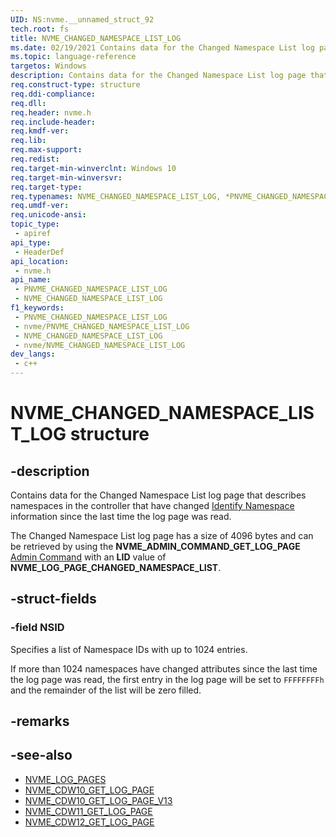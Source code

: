 ```yaml
---
UID: NS:nvme.__unnamed_struct_92
tech.root: fs 
title: NVME_CHANGED_NAMESPACE_LIST_LOG
ms.date: 02/19/2021 Contains data for the Changed Namespace List log page that describes namespaces in the controller that have changed [Identify Namespace](ns-nvme-nvme_identify_namespace_data.md) information since the last time the log page was read.
ms.topic: language-reference
targetos: Windows
description: Contains data for the Changed Namespace List log page that describes namespaces in the controller that have changed [Identify Namespace](ns-nvme-nvme_identify_namespace_data.md) information since the last time the log page was read.
req.construct-type: structure
req.ddi-compliance: 
req.dll: 
req.header: nvme.h
req.include-header: 
req.kmdf-ver: 
req.lib: 
req.max-support: 
req.redist: 
req.target-min-winverclnt: Windows 10 
req.target-min-winversvr: 
req.target-type: 
req.typenames: NVME_CHANGED_NAMESPACE_LIST_LOG, *PNVME_CHANGED_NAMESPACE_LIST_LOG
req.umdf-ver: 
req.unicode-ansi: 
topic_type:
 - apiref
api_type:
 - HeaderDef
api_location:
 - nvme.h
api_name:
 - PNVME_CHANGED_NAMESPACE_LIST_LOG
 - NVME_CHANGED_NAMESPACE_LIST_LOG
f1_keywords:
 - PNVME_CHANGED_NAMESPACE_LIST_LOG
 - nvme/PNVME_CHANGED_NAMESPACE_LIST_LOG
 - NVME_CHANGED_NAMESPACE_LIST_LOG
 - nvme/NVME_CHANGED_NAMESPACE_LIST_LOG
dev_langs:
 - c++
---
```


# NVME_CHANGED_NAMESPACE_LIST_LOG structure

## -description

Contains data for the Changed Namespace List log page that describes namespaces in the controller that have changed [Identify Namespace](ns-nvme-nvme_identify_namespace_data.md) information since the last time the log page was read.

The Changed Namespace List log page has a size of 4096 bytes and can be retrieved by using the **NVME_ADMIN_COMMAND_GET_LOG_PAGE** [Admin Command](ne-nvme-nvme_admin_commands.md) with an **LID** value of **NVME_LOG_PAGE_CHANGED_NAMESPACE_LIST**.

## -struct-fields

### -field NSID

Specifies a list of Namespace IDs with up to 1024 entries.

If more than 1024 namespaces have changed attributes since the last time the log page was read, the first entry in the log page will be set to `FFFFFFFFh` and the remainder of the list will be zero filled.

## -remarks

## -see-also

- [NVME_LOG_PAGES](ne-nvme-nvme_log_pages.md)
- [NVME_CDW10_GET_LOG_PAGE](ns-nvme-nvme_cdw10_get_log_page.md)
- [NVME_CDW10_GET_LOG_PAGE_V13](ns-nvme-nvme_cdw10_get_log_page_v13.md)
- [NVME_CDW11_GET_LOG_PAGE](ns-nvme-nvme_cdw11_get_log_page.md)
- [NVME_CDW12_GET_LOG_PAGE](ns-nvme-nvme_cdw12_get_log_page.md)
